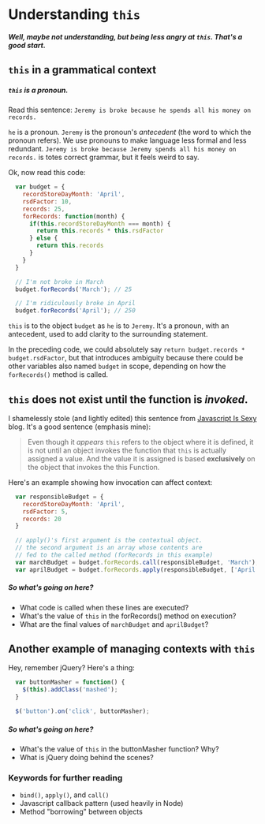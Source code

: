 # Understanding `this`
##### Well, maybe not understanding, but being less angry at `this`. That's a good start.

## `this` in a grammatical context
##### `this` is a pronoun.

Read this sentence:
`Jeremy is broke because he spends all his money on records.`

`he` is a pronoun. `Jeremy` is the pronoun's _antecedent_ (the word to which the pronoun refers). We use pronouns to make language less formal and less redundant. `Jeremy is broke because Jeremy spends all his money on records.` is totes correct grammar, but it feels weird to say.

Ok, now read this code:
```javascript
  var budget = {
    recordStoreDayMonth: 'April',
    rsdFactor: 10,
    records: 25,
    forRecords: function(month) {
      if(this.recordStoreDayMonth === month) {
        return this.records * this.rsdFactor
      } else {
        return this.records
      }
    }
  }

  // I'm not broke in March
  budget.forRecords('March'); // 25

  // I'm ridiculously broke in April
  budget.forRecords('April'); // 250
```

`this` is to the object `budget` as `he` is to `Jeremy`. It's a pronoun, with an antecedent, used to add clarity to the surrounding statement.

In the preceding code, we could absolutely say `return budget.records * budget.rsdFactor`, but that introduces ambiguity because there could be other variables also named `budget` in scope, depending on how the `forRecords()` method is called.

## `this` does not exist until the function is _invoked_.

I shamelessly stole (and lightly edited) this sentence from [Javascript Is Sexy](http://javascriptissexy.com/understand-javascripts-this-with-clarity-and-master-it/) blog. It's a good sentence (emphasis mine):

> Even though it _appears_ `this` refers to the object where it is defined, it is not until an object invokes the function that `this` is actually assigned a value. And the value it is assigned is based __exclusively__ on the object that invokes the this Function.

Here's an example showing how invocation can affect context:

```javascript
  var responsibleBudget = {
    recordStoreDayMonth: 'April',
    rsdFactor: 5,
    records: 20
  }

  // apply()'s first argument is the contextual object.
  // the second argument is an array whose contents are
  // fed to the called method (forRecords in this example)
  var marchBudget = budget.forRecords.call(responsibleBudget, 'March');
  var aprilBudget = budget.forRecords.apply(responsibleBudget, ['April']);
```
##### So what's going on here?
- What code is called when these lines are executed?
- What's the value of `this` in the forRecords() method on execution?
- What are the final values of `marchBudget` and `aprilBudget`?

## Another example of managing contexts with `this`

Hey, remember jQuery? Here's a thing:

```javascript
  var buttonMasher = function() {
    $(this).addClass('mashed');
  }

  $('button').on('click', buttonMasher);
```
##### So what's going on here?
- What's the value of `this` in the buttonMasher function? Why?
- What is jQuery doing behind the scenes?

### Keywords for further reading
- `bind()`, `apply()`, and `call()`
- Javascript callback pattern (used heavily in Node)
- Method "borrowing" between objects

